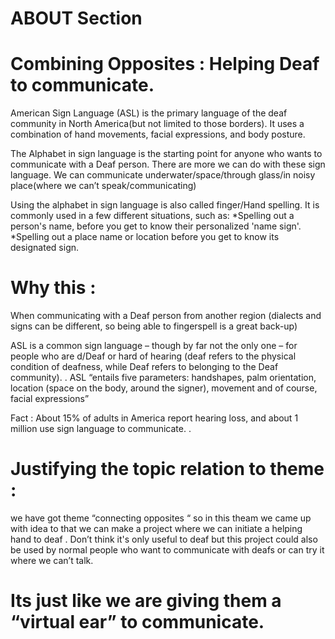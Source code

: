 #                                           ABOUT Section
#                       Combining Opposites : Helping Deaf to communicate.

American Sign Language (ASL) is the primary language of the deaf community in North America(but not limited to those borders). It uses a combination of hand movements, facial expressions, and body posture.

The Alphabet in sign language is the starting point for anyone who wants to communicate with a Deaf person.
There are more we can do with these sign language.
We can communicate underwater/space/through glass/in noisy place(where we can’t speak/communicating)

Using the alphabet in sign language is also called finger/Hand  spelling. It is commonly used in a few different situations, such as:
*Spelling out a person's name, before you get to know their personalized 'name sign'.
*Spelling out a place name or location before you get to know its designated sign.

# Why this :
When communicating with a Deaf person from another region (dialects and signs can be different, so being able to fingerspell is a great back-up)

ASL is a common sign language – though by far not the only one – for people who are d/Deaf or hard of hearing (deaf refers to the physical condition of deafness, while Deaf refers to belonging to the Deaf community). .
ASL “entails five parameters: handshapes, palm orientation, location (space on the body, around the signer), movement and of course, facial expressions”

Fact : About 15% of adults in America report hearing loss, and about 1 million use sign language to communicate.
.
# Justifying the topic relation to theme :
we have got theme “connecting opposites “ so in this theam we came up
with idea to that we can make a project where we can initiate a helping hand to deaf .
Don’t think it's only useful to deaf but this project  could also be used by normal people who want to communicate with deafs or can try it where we can’t talk.

#               Its just like we are giving them a “virtual ear” to communicate.